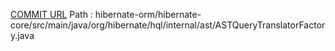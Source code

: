 [COMMIT URL](https://github.com/hibernate/hibernate-orm/commit/2c968538a542fd5f6c705745f235be118c07370a)
Path : hibernate-orm/hibernate-core/src/main/java/org/hibernate/hql/internal/ast/ASTQueryTranslatorFactory.java